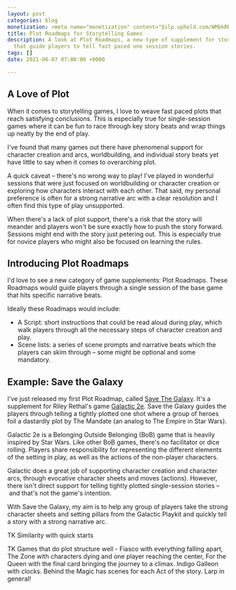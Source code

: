 ```yaml
---
layout: post
categories: blog
monetization: <meta name="monetization" content="$ilp.uphold.com/WMbkRBiZFgbx">
title: Plot Roadmaps for Storytelling Games
description: A look at Plot Roadmaps, a new type of supplement for storytelling games
  that guide players to tell fast paced one session stories.
tags: []
date: 2021-06-07 07:00:00 +0000

---
```

## A Love of Plot

When it comes to storytelling games, I love to weave fast paced plots that reach satisfying conclusions. This is especially true for single-session games where it can be fun to race through key story beats and wrap things up neatly by the end of play.

I've found that many games out there have phenomenal support for character creation and arcs, worldbuilding, and individual story beats yet have little to say when it comes to overarching plot.

A quick caveat – there's no wrong way to play! I've played in wonderful sessions that were just focused on worldbuilding or character creation or exploring how characters interact with each other. That said, my personal preference is often for a strong narrative arc with a clear resolution and I often find this type of play unsupported.

When there's a lack of plot support, there's a risk that the story will meander and players won't be sure exactly how to push the story forward. Sessions might end with the story just petering out. This is especially true for novice players who might also be focused on learning the rules.

## Introducing Plot Roadmaps

I'd love to see a new category of game supplements: Plot Roadmaps. These Roadmaps would guide players through a single session of the base game that hits specific narrative beats.

Ideally these Roadmaps would include:

* A Script: short instructions that could be read aloud during play, which walk players through all the necessary steps of character creation and play.
* Scene lists: a series of scene prompts and narrative beats which the players can skim through – some might be optional and some mandatory.

## Example: Save the Galaxy

I've just released my first Plot Roadmap, called [Save The Galaxy](https://randylubin.itch.io/save-the-galaxy). It's a supplement for Riley Rethal's game [Galactic 2e](https://metagame.itch.io/galactic). Save the Galaxy guides the players through telling a tightly plotted one shot where a group of heroes foil a dastardly plot by The Mandate (an analog to The Empire in Star Wars).

Galactic 2e is a Belonging Outside Belonging (BoB) game that is heavily inspired by Star Wars. Like other BoB games, there's no facilitator or dice rolling. Players share responsibility for representing the different elements of the setting in play, as well as the actions of the non-player characters.

Galactic does a great job of supporting character creation and character arcs, through evocative character sheets and moves (actions). However, there isn't direct support for telling tightly plotted single-session stories – and that's not the game's intention.

With Save the Galaxy, my aim is to help any group of players take the strong character sheets and setting pillars from the Galactic Playkit and quickly tell a story with a strong narrative arc.

TK Similarity with quick starts

TK Games that do plot structure well - Fiasco with everything falling apart, The Zone with characters dying and one player reaching the center, For the Queen with the final card bringing the journey to a climax. Indigo Galleon with clocks. Behind the Magic has scenes for each Act of the story. Larp in general!